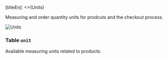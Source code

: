 [titleEn]: <>(Units)

Measuring and order quantity units for prodcuts and the checkout process.

![Units](./dist/erm-shopware-core-system-unit.svg)


### Table `unit`

Available measuring units related to products.


